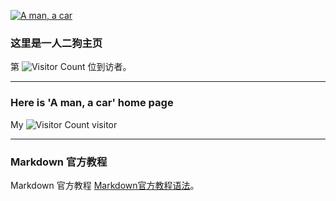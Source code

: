
[![](https://upload-images.jianshu.io/upload_images/2471034-4a359b4a0fcfd11d.png?imageMogr2/auto-orient/strip%7CimageView2/2/w/1240 "A man, a car")](https://markdown.com.cn](https://amancar.github.io/))



### 这里是一人二狗主页
第 ![Visitor Count](https://profile-counter.glitch.me/Christmas/count.svg) 位到访者。

---------

### Here is 'A man, a car' home page
My ![Visitor Count](https://profile-counter.glitch.me/Christmas/count.svg) visitor


---------


### Markdown 官方教程
Markdown 官方教程 [Markdown官方教程语法](https://markdown.com.cn)。

<!--

![一人二狗](https://upload-images.jianshu.io/upload_images/2471034-4a359b4a0fcfd11d.png?imageMogr2/auto-orient/strip%7CimageView2/2/w/1240 "A man, a car")

**amancar/amancar** is a ✨ _special_ ✨ repository because its `README.md` (this file) appears on your GitHub profile.

Here are some ideas to get you started:

- 🔭 I’m currently working on ...
- 🌱 I’m currently learning ...
- 👯 I’m looking to collaborate on ...
- 🤔 I’m looking for help with ...
- 💬 Ask me about ...
- 📫 How to reach me: ...
- 😄 Pronouns: ...
- ⚡ Fun fact: ...
-->
